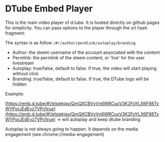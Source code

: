 # DTube Embed Player

This is the main video player of d.tube. It is hosted directly on github pages for simplicity. You can pass options to the player through the url hash fragment:

The syntax is as follow `/#!/author/permlink/autoplay/branding`

* Author: the steem username of the account associated with the content
* Permlink: the permlink of the steem content, or 'live' for the user livestream
* Autoplay: true/false, default to false. If true, the video will start playing without click
* Branding: true/false, default to false. If true, the DTube logo will be hidden
 
Example:
 
[https://emb.d.tube/#!/elsiekjay/QmQXCBVvVn6WRCuxV3K2FoYLX6F98TvWYPorJEdEyz7VPr/true](https://emb.d.tube/#!/elsiekjay/QmQXCBVvVn6WRCuxV3K2FoYLX6F98TvWYPorJEdEyz7VPr/true) -> will autoplay and keep dtube branding

Autoplay is not always going to happen. It depends on the media engagement (see chrome://media-engagement)
